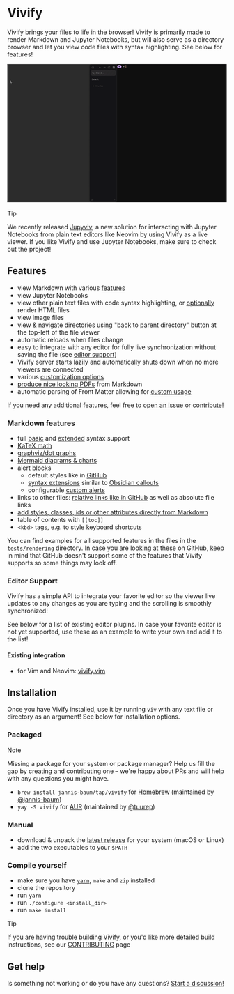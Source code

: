 # Vivify

Vivify brings your files to life in the browser! Vivify is primarily made to
render Markdown and Jupyter Notebooks, but will also serve as a directory
browser and let you view code files with syntax highlighting. See below for
features!

<picture>
  <source media="(prefers-color-scheme: dark)" srcset="https://raw.githubusercontent.com/jannis-baum/assets/refs/heads/main/Vivify/showcase-dark.gif">
  <source media="(prefers-color-scheme: light)" srcset="https://raw.githubusercontent.com/jannis-baum/assets/refs/heads/main/Vivify/showcase-light.gif">
  <img alt="Showcase" src="https://raw.githubusercontent.com/jannis-baum/assets/refs/heads/main/Vivify/showcase-dark.gif">
</picture>

> [!TIP]
> We recently released [Jupyviv](https://github.com/jannis-baum/Jupyviv), a new
> solution for interacting with Jupyter Notebooks from plain text editors like
> Neovim by using Vivify as a live viewer. If you like Vivify and use Jupyter
> Notebooks, make sure to check out the project!

## Features

- view Markdown with various [features](#markdown-features)
- view Jupyter Notebooks
- view other plain text files with code syntax highlighting, or
  [optionally](docs/customization.md) render HTML files
- view image files
- view & navigate directories using "back to parent directory" button at the
  top-left of the file viewer
- automatic reloads when files change
- easy to integrate with any editor for fully live synchronization without
  saving the file (see [editor support](#editor-support))
- Vivify server starts lazily and automatically shuts down when no more viewers
  are connected
- various [customization options](docs/customization.md)
- [produce nice looking PDFs](docs/pdfs.md) from Markdown
- automatic parsing of Front Matter allowing for [custom
  usage](docs/front-matter.md)
  
If you need any additional features, feel free to [open an
issue](https://github.com/jannis-baum/vivify/issues/new/choose) or
[contribute](docs/CONTRIBUTING.md)!

### Markdown features

- full [basic](https://www.markdownguide.org/basic-syntax/) and
  [extended](https://www.markdownguide.org/extended-syntax/) syntax support
- [KaTeX math](https://katex.org)
- [graphviz/dot graphs](https://graphviz.org/doc/info/lang.html)
- [Mermaid diagrams & charts](https://mermaid.js.org)
- alert blocks
  - default styles like in [GitHub](https://docs.github.com/en/get-started/writing-on-github/getting-started-with-writing-and-formatting-on-github/basic-writing-and-formatting-syntax#alerts)
  - [syntax extensions](docs/alerts.md#custom-marker) similar to [Obsidian
    callouts](https://help.obsidian.md/callouts)
  - configurable [custom alerts](docs/alerts.md#configuring-alert-icons)
- links to other files: [relative links like in
  GitHub](https://docs.github.com/en/get-started/writing-on-github/getting-started-with-writing-and-formatting-on-github/basic-writing-and-formatting-syntax#relative-links)
  as well as absolute file links
- [add styles, classes, ids or other attributes directly from
  Markdown](https://github.com/arve0/markdown-it-attrs?tab=readme-ov-file#examples)
- table of contents with `[[toc]]`
- `<kbd>` tags, e.g. to style keyboard shortcuts

You can find examples for all supported features in the files in the
[`tests/rendering`](tests/rendering) directory. In case you are looking at these
on GitHub, keep in mind that GitHub doesn't support some of the features that
Vivify supports so some things may look off.

### Editor Support

Vivify has a simple API to integrate your favorite editor so the viewer live
updates to any changes as you are typing and the scrolling is smoothly
synchronized!

See below for a list of existing editor plugins. In case your favorite editor is
not yet supported, use these as an example to write your own and add it to the
list!

#### Existing integration

- for Vim and Neovim: [vivify.vim](https://github.com/jannis-baum/vivify.vim)

## Installation

Once you have Vivify installed, use it by running `viv` with any text file or
directory as an argument! See below for installation options.

### Packaged

> [!NOTE]
> Missing a package for your system or package manager? Help us fill the gap by
> creating and contributing one – we're happy about PRs and will help with any
> questions you might have.

- `brew install jannis-baum/tap/vivify` for [Homebrew](https://brew.sh)
  (maintained by [@jannis-baum](https://github.com/jannis-baum))
- `yay -S vivify` for [AUR](https://aur.archlinux.org/packages/vivify)
  (maintained by [@tuurep](https://github.com/tuurep))

### Manual

- download & unpack the [latest
  release](https://github.com/jannis-baum/vivify/releases) for your system
  (macOS or Linux)
- add the two executables to your `$PATH`

### Compile yourself

- make sure you have [`yarn`](https://yarnpkg.com), `make` and `zip` installed
- clone the repository
- run `yarn`
- run `./configure <install_dir>`
- run `make install`

> [!TIP]  
> If you are having trouble building Vivify, or you'd like more detailed build
> instructions, see our [CONTRIBUTING](docs/CONTRIBUTING.md) page

## Get help

Is something not working or do you have any questions? [Start a
discussion!](https://github.com/jannis-baum/vivify/discussions/new?category=q-a)
